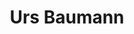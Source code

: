 ---
title: "Urs Baumann"
draft: false
type: about-us
# post image
image: "images/ins/about-us/urs-baumann.jpg"
# This is the meta description used by search engines (see https://moz.com/learn/seo/meta-description)
# Recommended length: 50–160 characters (Google truncates snippets to ~155–160 characters)
description: "Network Engineer at INS Institute for Networked Solutions in eastern Switzerland."
# weight determines the order in which the team members are listed in the about us page
weight: 3
email: "urs.baumann@ost.ch"
function: 
  - "Network Engineer"
academicTitle: "BSc. FHO in Computer Science"
certifications: ""
tags: 
---